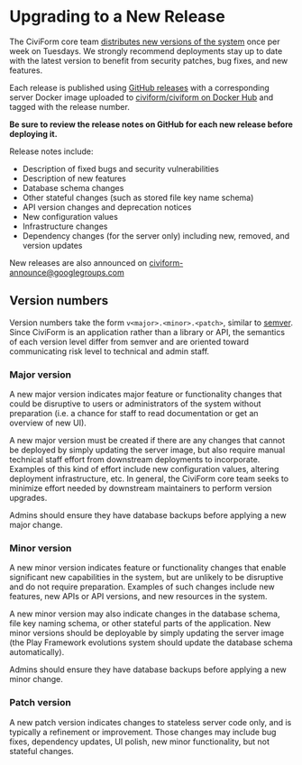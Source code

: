 # Upgrading to a New Release

The CiviForm core team [distributes new versions of the system](https://github.com/civiform/civiform/releases) once per week on Tuesdays. We strongly recommend deployments stay up to date with the latest version to benefit from security patches, bug fixes, and new features.

Each release is published using [GitHub releases](https://github.com/civiform/civiform/releases) with a corresponding server Docker image uploaded to [civiform/civiform on Docker Hub](https://hub.docker.com/repository/docker/civiform/civiform) and tagged with the release number.

**Be sure to review the release notes on GitHub for each new release before deploying it.**

Release notes include:

- Description of fixed bugs and security vulnerabilities
- Description of new features
- Database schema changes
- Other stateful changes (such as stored file key name schema)
- API version changes and deprecation notices
- New configuration values
- Infrastructure changes
- Dependency changes (for the server only) including new, removed, and version updates

New releases are also announced on [civiform-announce@googlegroups.com](https://groups.google.com/g/civiform-announce)

## Version numbers

Version numbers take the form `v<major>.<minor>.<patch>`, similar to [semver](https://semver.org/). Since CiviForm is an application rather than a library or API, the semantics of each version level differ from semver and are oriented toward communicating risk level to technical and admin staff.

### Major version

A new major version indicates major feature or functionality changes that could be disruptive to users or administrators of the system without preparation (i.e. a chance for staff to read documentation or get an overview of new UI).

A new major version must be created if there are any changes that cannot be deployed by simply updating the server image, but also require manual technical staff effort from downstream deployments to incorporate. Examples of this kind of effort include new configuration values, altering deployment infrastructure, etc. In general, the CiviForm core team seeks to minimize effort needed by downstream maintainers to perform version upgrades.

Admins should ensure they have database backups before applying a new major change.

### Minor version

A new minor version indicates feature or functionality changes that enable significant new capabilities in the system, but are unlikely to be disruptive and do not require preparation. Examples of such changes include new features, new APIs or API versions, and new resources in the system.

A new minor version may also indicate changes in the database schema, file key naming schema, or other stateful parts of the application. New minor versions should be deployable by simply updating the server image (the Play Framework evolutions system should update the database schema automatically).

Admins should ensure they have database backups before applying a new minor change.

### Patch version

A new patch version indicates changes to stateless server code only, and is typically a refinement or improvement. Those changes may include bug fixes, dependency updates, UI polish, new minor functionality, but not stateful changes.
